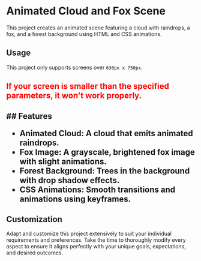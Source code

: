 # Animated Cloud and Fox Scene

This project creates an animated scene featuring a cloud with raindrops, a fox, and a forest background using HTML and CSS animations.

## Usage

This project only supports screens over `630px x 750px`. 
<h2 style='color: red'>
If your screen is smaller than the specified parameters, it won't work properly.
<h2>
## Features

- **Animated Cloud**: A cloud that emits animated raindrops.
- **Fox Image**: A grayscale, brightened fox image with slight animations.
- **Forest Background**: Trees in the background with drop shadow effects.
- **CSS Animations**: Smooth transitions and animations using keyframes.

## Customization

Adapt and customize this project extensively to suit your individual requirements and preferences. Take the time to thoroughly modify every aspect to ensure it aligns perfectly with your unique goals, expectations, and desired outcomes.

